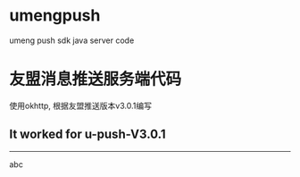 # umengpush
umeng push sdk java server code
# 友盟消息推送服务端代码
使用okhttp, 根据友盟推送版本v3.0.1编写
## It worked for u-push-V3.0.1
-------------------------------
abc